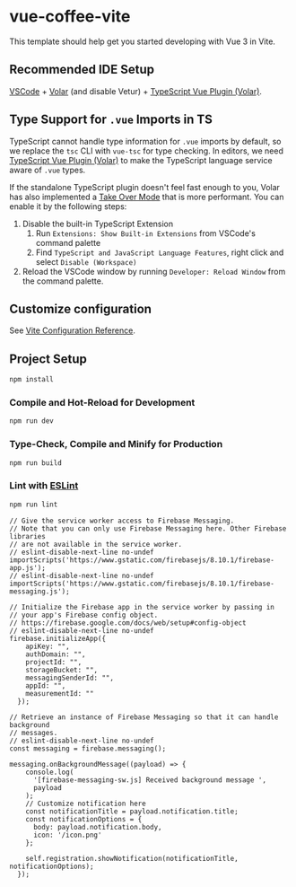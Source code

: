 # vue-coffee-vite

This template should help get you started developing with Vue 3 in Vite.

## Recommended IDE Setup

[VSCode](https://code.visualstudio.com/) + [Volar](https://marketplace.visualstudio.com/items?itemName=Vue.volar) (and disable Vetur) + [TypeScript Vue Plugin (Volar)](https://marketplace.visualstudio.com/items?itemName=Vue.vscode-typescript-vue-plugin).

## Type Support for `.vue` Imports in TS

TypeScript cannot handle type information for `.vue` imports by default, so we replace the `tsc` CLI with `vue-tsc` for type checking. In editors, we need [TypeScript Vue Plugin (Volar)](https://marketplace.visualstudio.com/items?itemName=Vue.vscode-typescript-vue-plugin) to make the TypeScript language service aware of `.vue` types.

If the standalone TypeScript plugin doesn't feel fast enough to you, Volar has also implemented a [Take Over Mode](https://github.com/johnsoncodehk/volar/discussions/471#discussioncomment-1361669) that is more performant. You can enable it by the following steps:

1. Disable the built-in TypeScript Extension
    1) Run `Extensions: Show Built-in Extensions` from VSCode's command palette
    2) Find `TypeScript and JavaScript Language Features`, right click and select `Disable (Workspace)`
2. Reload the VSCode window by running `Developer: Reload Window` from the command palette.

## Customize configuration

See [Vite Configuration Reference](https://vitejs.dev/config/).

## Project Setup

```sh
npm install
```

### Compile and Hot-Reload for Development

```sh
npm run dev
```

### Type-Check, Compile and Minify for Production

```sh
npm run build
```

### Lint with [ESLint](https://eslint.org/)

```sh
npm run lint
```


```
// Give the service worker access to Firebase Messaging.
// Note that you can only use Firebase Messaging here. Other Firebase libraries
// are not available in the service worker.
// eslint-disable-next-line no-undef
importScripts('https://www.gstatic.com/firebasejs/8.10.1/firebase-app.js');
// eslint-disable-next-line no-undef
importScripts('https://www.gstatic.com/firebasejs/8.10.1/firebase-messaging.js');

// Initialize the Firebase app in the service worker by passing in
// your app's Firebase config object.
// https://firebase.google.com/docs/web/setup#config-object
// eslint-disable-next-line no-undef
firebase.initializeApp({
    apiKey: "",
    authDomain: "",
    projectId: "",
    storageBucket: "",
    messagingSenderId: "",
    appId: "",
    measurementId: ""
  });

// Retrieve an instance of Firebase Messaging so that it can handle background
// messages.
// eslint-disable-next-line no-undef
const messaging = firebase.messaging();

messaging.onBackgroundMessage((payload) => {
    console.log(
      '[firebase-messaging-sw.js] Received background message ',
      payload
    );
    // Customize notification here
    const notificationTitle = payload.notification.title;
    const notificationOptions = {
      body: payload.notification.body,
      icon: '/icon.png'
    };
  
    self.registration.showNotification(notificationTitle, notificationOptions);
  });
```
